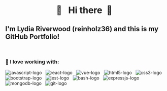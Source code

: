 <h1 align="center"> 👋 &nbsp; Hi there &nbsp;👋&nbsp; </h1>
<h2> I'm Lydia Riverwood (reinholz36) and this is my GitHub Portfolio!</h2>

<br />

### 🔭 I love working with:
<p>
  <img src="https://img.shields.io/badge/JavaScript-F7DF1E?style=for-the-badge&logo=javascript&logoColor=black" alt="javascript-logo" />
  &nbsp;
  <img src="https://img.shields.io/badge/React-20232A?style=for-the-badge&logo=react&logoColor=61DAFB" alt="react-logo" />
  &nbsp;
  <img src="https://img.shields.io/badge/Vue.js-35495E?style=for-the-badge&logo=vuedotjs&logoColor=4FC08D" alt="vue-logo" />
  &nbsp;
  <img src="https://img.shields.io/badge/html5%20-%23e34f26.svg?&style=for-the-badge&logo=html5&logoColor=white" alt="html5-logo" />
  &nbsp;
  <img src="https://img.shields.io/badge/CSS3-1572B6?&style=for-the-badge&logo=css3&logoColor=white" alt="css3-logo" />
  &nbsp;
  <img src="https://img.shields.io/badge/Bootstrap-563D7C?style=for-the-badge&logo=bootstrap&logoColor=white" alt="bootstrap-logo" />
  &nbsp;
  <img src="https://img.shields.io/badge/jest%20-%23c21325.svg?&style=for-the-badge&logo=jest&logoColor=white" alt="jest-logo" />
  &nbsp;
  <img src="https://raster.shields.io/badge/Bash-4040DD?logo=Shell&logoColor=white&style=for-the-badge" alt="bash-logo" />
  &nbsp;
  <img src="https://raster.shields.io/badge/ExpressJS-782278?logo=express&logoColor=white&style=for-the-badge" alt="expressjs-logo" />
  &nbsp;
  <img src="https://raster.shields.io/badge/MongoDB-119911?logo=mongodb&logoColor=white&style=for-the-badge" alt="mongodb-logo" />
  &nbsp;
  <img src="https://raster.shields.io/badge/Git-DD8855?logo=git&logoColor=white&style=for-the-badge" alt="git-logo" />
  &nbsp;
</p>

<!--
[![Anurag's GitHub stats](https://github-readme-stats.vercel.app/api?username=reinholz36&show_icons=true&theme=nord)](https://github.com/reinholz36/)

[![Top Langs](https://github-readme-stats.vercel.app/api/top-langs/?username=reinholz36&layout=compact&theme=nord)](https://github.com/reinholz36/)
-->
<!--
**reinholz36/reinholz36** is a ✨ _special_ ✨ repository because its `README.md` (this file) appears on your GitHub profile.

Here are some ideas to get you started:

- 🔭 I’m currently working on ...
- 🌱 I’m currently learning ...
- 👯 I’m looking to collaborate on ...
- 🤔 I’m looking for help with ...
- 💬 Ask me about ...
- 📫 How to reach me: ...
- 😄 Pronouns: ...
- ⚡ Fun fact: ...
-->
